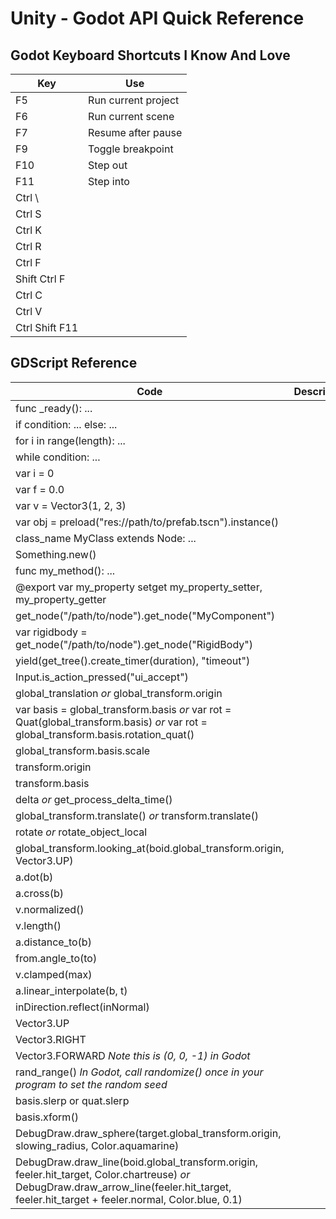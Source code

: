 # Unity - Godot API Quick Reference

## Godot Keyboard Shortcuts I Know And Love

| Key | Use |
|-----|-----|
| F5 | Run current project |
| F6 | Run current scene |
| F7 | Resume after pause |
| F9 | Toggle breakpoint |
| F10 | Step out |
| F11 | Step into |
| Ctrl  \ | |
| Ctrl  S | |
| Ctrl  K | |
| Ctrl R | |
| Ctrl F | |
| Shift Ctrl F | |
| Ctrl C | |
| Ctrl V | |
| Ctrl Shift F11 | |

## GDScript Reference 

|Code | Description                                            |
|-----------------------------------------|----------------------------------------------------------------|
| func _ready(): ...                                             |
| if condition: ... else: ...                                    |
| for i in range(length): ...                                    |
| while condition: ...                                           |
| var i = 0                                                      |
| var f = 0.0                                                    |
| var v = Vector3(1, 2, 3)                                       |
| var obj = preload("res://path/to/prefab.tscn").instance()       |
| class_name MyClass extends Node: ...                            |
| Something.new()
| func my_method(): ...                                          |
| @export var my_property setget my_property_setter, my_property_getter |
| get_node("/path/to/node").get_node("MyComponent")               |
| var rigidbody = get_node("/path/to/node").get_node("RigidBody") |
| yield(get_tree().create_timer(duration), "timeout")            |
| Input.is_action_pressed("ui_accept")                           |
| global_translation *or* global_transform.origin                                                      |
| var basis = global_transform.basis *or* var rot = Quat(global_transform.basis) *or* var rot = global_transform.basis.rotation_quat()                                       |
| global_transform.basis.scale                                                 |
| transform.origin |
| transform.basis |
| delta *or* get_process_delta_time() |
| global_transform.translate() *or* transform.translate() |
| rotate *or* rotate_object_local |
| global_transform.looking_at(boid.global_transform.origin, Vector3.UP) |
| a.dot(b)                                                 |
| a.cross(b)                                               |
| v.normalized()                                           |
| v.length()                                               |
| a.distance_to(b)                                         |
| from.angle_to(to)                                        |
| v.clamped(max)                                           |
| a.linear_interpolate(b, t)                                |
| inDirection.reflect(inNormal)  | 
| Vector3.UP
| Vector3.RIGHT |
| Vector3.FORWARD *Note this is (0, 0, -1) in Godot* |
| rand_range() *In Godot, call randomize() once in your program to set the random seed* |
| basis.slerp or quat.slerp |
| basis.xform() |
| DebugDraw.draw_sphere(target.global_transform.origin, slowing_radius, Color.aquamarine) |
| DebugDraw.draw_line(boid.global_transform.origin, feeler.hit_target, Color.chartreuse) *or* DebugDraw.draw_arrow_line(feeler.hit_target, feeler.hit_target + feeler.normal, Color.blue, 0.1) |